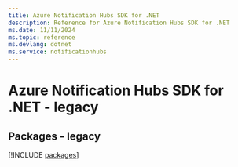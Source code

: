 ```yaml
---
title: Azure Notification Hubs SDK for .NET
description: Reference for Azure Notification Hubs SDK for .NET
ms.date: 11/11/2024
ms.topic: reference
ms.devlang: dotnet
ms.service: notificationhubs
---
```

# Azure Notification Hubs SDK for .NET - legacy
## Packages - legacy
[!INCLUDE [packages](notification-hubs-index.md)]